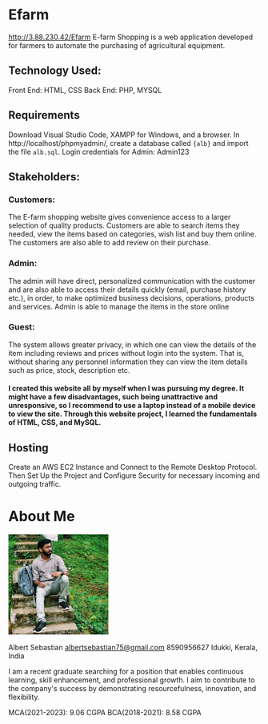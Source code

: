 # Efarm
http://3.88.230.42/Efarm
E-farm Shopping is a web application developed for farmers to automate the purchasing of agricultural equipment.

## Technology Used:
Front End: HTML, CSS
Back End: PHP, MYSQL 

## Requirements
Download Visual Studio Code, XAMPP for Windows, and a browser.
In http://localhost/phpmyadmin/, create a database called `{alb}` and import the file `alb.sql`.
Login credentials for Admin: Admin123

## Stakeholders:
### Customers: 
The E-farm shopping website gives convenience access to a larger selection of quality products. Customers are able to search items they needed, view the items based on categories, wish list and buy them online. The customers are also able to add review on their purchase.

### Admin:
The admin will have direct, personalized communication with the customer and are also able to access their details quickly (email, purchase history etc.), in order, to make optimized business decisions, operations, products and services. Admin is able to manage the items in the store online

### Guest: 
The system allows greater privacy, in which one can view the details of the item including reviews and prices without login into the system. That is, without sharing any personnel information they can view the item details such as price, stock, description etc.

#### I created this website all by myself when I was pursuing my degree. It might have a few disadvantages, such being unattractive and unresponsive, so I recommend to use a laptop instead of a mobile device to view the site. Through this website project, I learned the fundamentals of HTML, CSS, and MySQL.

## Hosting
Create an AWS EC2 Instance and Connect to the Remote Desktop Protocol. Then Set Up the Project and Configure Security for necessary incoming and outgoing traffic.

# About Me
<img src="./css/image/347393526_250171240894141_1652025665265698400_n.jpg" alt="drawing" width="200"/>

Albert Sebastian
albertsebastian75@gmail.com
8590956627
Idukki, Kerala, India

I am a recent graduate searching for a position that enables continuous learning, skill enhancement, and
professional growth. I aim to contribute to the company's success by demonstrating resourcefulness,
innovation, and flexibility.

MCA(2021-2023): 9.06 CGPA
BCA(2018-2021): 8.58 CGPA
